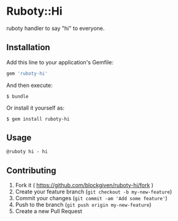 # Ruboty::Hi

ruboty handler to say "hi" to everyone.

## Installation

Add this line to your application's Gemfile:

```ruby
gem 'ruboty-hi'
```

And then execute:

    $ bundle

Or install it yourself as:

    $ gem install ruboty-hi

## Usage

    @ruboty hi - hi

## Contributing

1. Fork it ( https://github.com/blockgiven/ruboty-hi/fork )
2. Create your feature branch (`git checkout -b my-new-feature`)
3. Commit your changes (`git commit -am 'Add some feature'`)
4. Push to the branch (`git push origin my-new-feature`)
5. Create a new Pull Request
